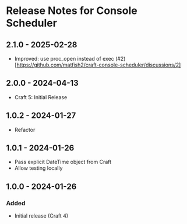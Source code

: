# Release Notes for Console Scheduler

## 2.1.0 - 2025-02-28
- Improved: use proc_open instead of exec (#2)[https://github.com/matfish2/craft-console-scheduler/discussions/2]

## 2.0.0 - 2024-04-13
- Craft 5: Initial Release

## 1.0.2 - 2024-01-27
- Refactor

## 1.0.1 - 2024-01-26
- Pass explicit DateTime object from Craft
- Allow testing locally

## 1.0.0 - 2024-01-26
### Added
- Initial release (Craft 4)